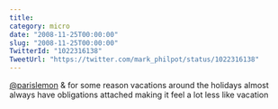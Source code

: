 ```yaml
---
title: 
category: micro
date: "2008-11-25T00:00:00"
slug: "2008-11-25T00:00:00"
TwitterId: "1022316138"
TweetUrl: "https://twitter.com/mark_philpot/status/1022316138"
---
```


[@parislemon](https://twitter.com/parislemon) & for some reason vacations around
the holidays almost always have obligations attached making it feel a lot less
like vacation
